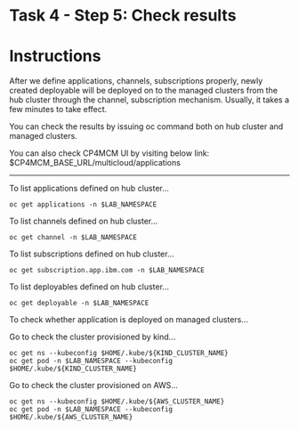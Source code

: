 # Task 4 - Step 5: Check results

Instructions
============

After we define applications, channels, subscriptions properly, newly created deployable will be deployed on
to the managed clusters from the hub cluster through the channel, subscription mechanism. Usually, it takes
a few minutes to take effect.

You can check the results by issuing oc command both on hub cluster and managed clusters.

You can also check CP4MCM UI by visiting below link:
$CP4MCM_BASE_URL/multicloud/applications

---

To list applications defined on hub cluster...

```shell
oc get applications -n $LAB_NAMESPACE
```

To list channels defined on hub cluster...

```shell
oc get channel -n $LAB_NAMESPACE
```

To list subscriptions defined on hub cluster...

```shell
oc get subscription.app.ibm.com -n $LAB_NAMESPACE
```

To list deployables defined on hub cluster...

```shell
oc get deployable -n $LAB_NAMESPACE
```

To check whether application is deployed on managed clusters...

Go to check the cluster provisioned by kind...

```shell
oc get ns --kubeconfig $HOME/.kube/${KIND_CLUSTER_NAME}
oc get pod -n $LAB_NAMESPACE --kubeconfig $HOME/.kube/${KIND_CLUSTER_NAME}
```

Go to check the cluster provisioned on AWS...

```shell
oc get ns --kubeconfig $HOME/.kube/${AWS_CLUSTER_NAME}
oc get pod -n $LAB_NAMESPACE --kubeconfig $HOME/.kube/${AWS_CLUSTER_NAME}
```
